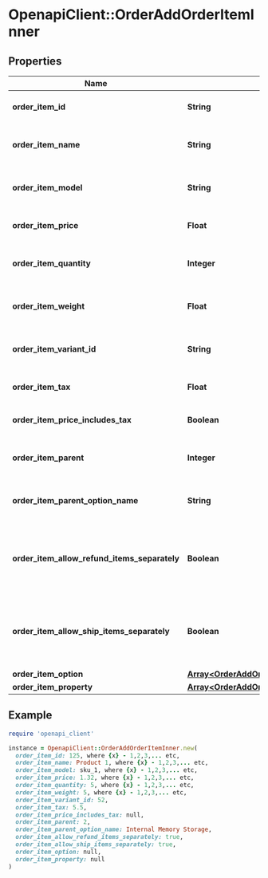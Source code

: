 # OpenapiClient::OrderAddOrderItemInner

## Properties

| Name | Type | Description | Notes |
| ---- | ---- | ----------- | ----- |
| **order_item_id** | **String** | Defines orders specified by order item id |  |
| **order_item_name** | **String** | Defines orders specified by order item name |  |
| **order_item_model** | **String** | Defines orders specified by order item model | [optional] |
| **order_item_price** | **Float** | Defines orders specified by order item price |  |
| **order_item_quantity** | **Integer** | Defines orders specified by order item quantity |  |
| **order_item_weight** | **Float** | Defines orders specified by order item weight | [optional] |
| **order_item_variant_id** | **String** | Ordered product variant. Where x is order item ID | [optional] |
| **order_item_tax** | **Float** | Percentage of tax for product order | [optional][default to 0] |
| **order_item_price_includes_tax** | **Boolean** | Defines if item price includes tax | [optional][default to false] |
| **order_item_parent** | **Integer** | Index of the parent grouped/bundle product | [optional] |
| **order_item_parent_option_name** | **String** | Option name of the parent grouped/bundle product | [optional] |
| **order_item_allow_refund_items_separately** | **Boolean** | Indicates whether subitems of the grouped/bundle product can be refunded separately | [optional] |
| **order_item_allow_ship_items_separately** | **Boolean** | Indicates whether subitems of the grouped/bundle product can be shipped separately | [optional] |
| **order_item_option** | [**Array&lt;OrderAddOrderItemInnerOrderItemOptionInner&gt;**](OrderAddOrderItemInnerOrderItemOptionInner.md) |  | [optional] |
| **order_item_property** | [**Array&lt;OrderAddOrderItemInnerOrderItemPropertyInner&gt;**](OrderAddOrderItemInnerOrderItemPropertyInner.md) |  | [optional] |

## Example

```ruby
require 'openapi_client'

instance = OpenapiClient::OrderAddOrderItemInner.new(
  order_item_id: 125, where {x} - 1,2,3,... etc,
  order_item_name: Product 1, where {x} - 1,2,3,... etc,
  order_item_model: sku_1, where {x} - 1,2,3,... etc,
  order_item_price: 1.32, where {x} - 1,2,3,... etc,
  order_item_quantity: 5, where {x} - 1,2,3,... etc,
  order_item_weight: 5, where {x} - 1,2,3,... etc,
  order_item_variant_id: 52,
  order_item_tax: 5.5,
  order_item_price_includes_tax: null,
  order_item_parent: 2,
  order_item_parent_option_name: Internal Memory Storage,
  order_item_allow_refund_items_separately: true,
  order_item_allow_ship_items_separately: true,
  order_item_option: null,
  order_item_property: null
)
```

